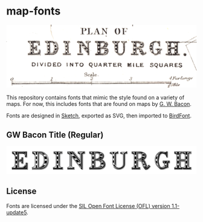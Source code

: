# map-fonts

![The original font that this repo is based on.](source.png)

This repository contains fonts that mimic the style found on a variety of maps. For now, this includes fonts that are found on maps by [G. W. Bacon].

Fonts are designed in [Sketch], exported as SVG, then imported to [BirdFont].

## GW Bacon Title (Regular)

![A preview of "GW Bacon Title Regular"](gw-bacon-title.png)

## License

Fonts are licensed under the [SIL Open Font License (OFL) version 1.1-update5][OFL].

[G. W. Bacon]: https://en.wikipedia.org/wiki/George_Washington_Bacon
[Sketch]: https://www.sketch.com
[BirdFont]: https://birdfont.org
[OFL]: https://scripts.sil.org/cms/scripts/page.php?item_id=OFL-FAQ_web
[CC-BY-NC-SA 4.0]: http://creativecommons.org/licenses/by-nc-sa/4.0/
